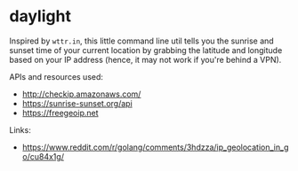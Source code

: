 # daylight

Inspired by `wttr.in`, this little command line util tells you the sunrise and
sunset time of your current location by grabbing the latitude and longitude
based on your IP address (hence, it may not work if you're behind a VPN).

APIs and resources used:

* <http://checkip.amazonaws.com/>
* <https://sunrise-sunset.org/api>
* <https://freegeoip.net>

Links:

* <https://www.reddit.com/r/golang/comments/3hdzza/ip_geolocation_in_go/cu84x1g/>
